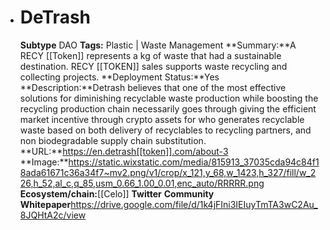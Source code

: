 - # DeTrash
  **Subtype** DAO
  **Tags:** Plastic | Waste Management
  **Summary:**A RECY [[Token]] represents a kg of waste that had a sustainable destination. RECY [[TOKEN]] sales supports waste recycling and collecting projects.
  **Deployment Status:**Yes
  **Description:**Detrash believes that one of the most effective solutions for diminishing recyclable
  waste production while boosting the recycling production chain necessarily goes
  through giving the efficient market incentive through crypto assets for who generates
  recyclable waste based on both delivery of recyclables to recycling partners, and non
  biodegradable supply chain substitution.
  **URL:**https://en.detrash[[token]].com/about-3
  **Image:**https://static.wixstatic.com/media/815913_37035cda94c84f18ada61671c36a34f7~mv2.png/v1/crop/x_121,y_68,w_1423,h_327/fill/w_226,h_52,al_c,q_85,usm_0.66_1.00_0.01,enc_auto/RRRRR.png
  **Ecosystem/chain:**[[Celo]]
  **Twitter**
  **Community**
  **Whitepaper**https://drive.google.com/file/d/1k4jFIni3IEIuyTmTA3wC2Au_8JQHtA2c/view